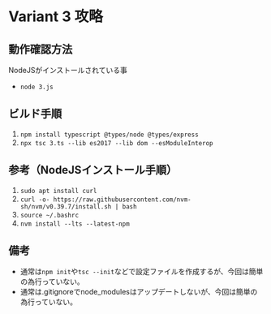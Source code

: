 # Variant 3 攻略

## 動作確認方法

NodeJSがインストールされている事

- `node 3.js`

## ビルド手順

1. `npm install typescript @types/node @types/express`
1. `npx tsc 3.ts --lib es2017 --lib dom --esModuleInterop`

## 参考（NodeJSインストール手順）

1. `sudo apt install curl`
1. `curl -o- https://raw.githubusercontent.com/nvm-sh/nvm/v0.39.7/install.sh | bash`
1. `source ~/.bashrc`
1. `nvm install --lts --latest-npm`

## 備考
- 通常は`npm init`や`tsc --init`などで設定ファイルを作成するが、今回は簡単の為行っていない。
- 通常は.gitignoreでnode_modulesはアップデートしないが、今回は簡単の為行っていない。